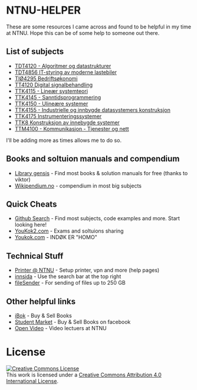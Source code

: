 # NTNU-HELPER
These are some resources I came across and found to be helpful in my time at NTNU. Hope this can be of some help to someone out there.


## List of subjects
* [TDT4120 - Algoritmer og datastrukturer](https://github.com/jumaili/NTNU-HELPER/tree/master/TDT4120%20Algoritmer%20og%20datastrukturer)
* [TDT4856 IT-styring av moderne lastebiler](https://github.com/jumaili/NTNU-HELPER/tree/master/TDT4856%20IT-styring%20av%20moderne%20lastebiler)
* [TIØ4295 Bedriftsøkonomi](https://github.com/jumaili/NTNU-HELPER/tree/master/TIØ4295%20Bedriftsøkonomi)
* [TT4120 Digital signalbehandling](https://github.com/jumaili/NTNU-HELPER/tree/master/TT4120%20Digital%20signalbehandling)
* [TTK4115 - Lineær systemteori](https://github.com/jumaili/NTNU-HELPER/tree/master/TTK4115%20-%20Lineær%20systemteori)
* [TTK4145 - Sanntidsprogrammering](https://github.com/jumaili/NTNU-HELPER/tree/master/TTK4145%20-%20Sanntidsprogrammering)
* [TTK4150 - Ulineære systemer](https://github.com/jumaili/NTNU-HELPER/tree/master/TTK4150%20-%20Ulineære%20systemer)
* [TTK4155 - Industrielle og innbygde datasystemers konstruksjon](https://github.com/jumaili/NTNU-HELPER/tree/master/TTK4155%20-%20Industrielle%20og%20innbygde%20datasystemers%20konstruksjon)
* [TTK4175 Instrumenteringssystemer](https://github.com/jumaili/NTNU-HELPER/tree/master/TTK4175%20Instrumenteringssystemer)
* [TTK8 Konstruksjon av innebygde systemer](https://github.com/jumaili/NTNU-HELPER/tree/master/TTK8%20Konstruksjon%20av%20innebygde%20systemer)
* [TTM4100 - Kommunikasjon - Tjenester og nett](https://github.com/jumaili/NTNU-HELPER/tree/master/TTM4100%20-%20Kommunikasjon%20-%20Tjenester%20og%20nett)

I'll be adding more as times allows me to do so.


## Books and soltuion manuals and compendium

* [Library gensis](http://gen.lib.rus.ec/) - Find most books & solution manuals for free (thanks to viktor)
* [Wikipendium.no](https://www.wikipendium.no/) - compendium in most big subjects 


## Quick Cheats

* [Github Search](https://github.com/search) - Find most subjects, code examples and more. Start looking here!
* [YouKok2.com](youkok2.com) - Exams and soltuions sharing
* [Youkok.com](http://youkok.com/) - INDØK ER "HOMO"


## Technical Stuff
* [Printer @ NTNU](https://innsida.ntnu.no/it-hjelp) - Setup printer, vpn and more (help pages)
* [innsida](https://innsida.ntnu.no/s) - Use the search bar at the top right 
* [fileSender](https://filesender.uninett.no/index.php?s=upload) - For sending of files up to 250 GB

## Other helpful links
* [iBok](https://ibok.no) - Buy & Sell Books
* [Student Market](https://www.facebook.com/groups/288352844604218/?fb_dtsg_ag=AdyQXiwxpgK3r_hCX7Xm7P8Vi3bPgno-gIcDIAk4gM3LQw%3AAdw5fVQx4Ha_hY9eSZPijVyDKVt1sFTTVu6oOgbPT9M0yA) - Buy & Sell Books on facebook
* [Open Video](https://video.adm.ntnu.no/) - Video lectuers at NTNU


License
====
<a rel="license" href="http://creativecommons.org/licenses/by/4.0/"><img alt="Creative Commons License" style="border-width:0" src="https://i.creativecommons.org/l/by/4.0/88x31.png" /></a><br />This work is licensed under a <a rel="license" href="http://creativecommons.org/licenses/by/4.0/">Creative Commons Attribution 4.0 International License</a>.
